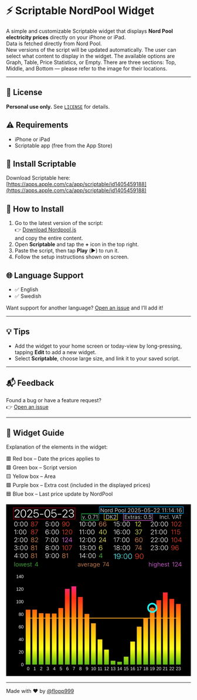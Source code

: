 # ⚡️ Scriptable NordPool Widget

A simple and customizable Scriptable widget that displays **Nord Pool electricity prices** directly on your iPhone or iPad.  
Data is fetched directly from Nord Pool.  
New versions of the script will be updated automatically.
The user can select what content to display in the widget. The available options are Graph, Table, Price Statistics, or Empty.
There are three sections: Top, Middle, and Bottom — please refer to the image for their locations.

---

## 📄 License

**Personal use only.** See [`LICENSE`](LICENSE) for details.

## ⚠️ Requirements

- iPhone or iPad  
- Scriptable app (free from the App Store)

## 📲 Install Scriptable

Download Scriptable here:  
[https://apps.apple.com/ca/app/scriptable/id1405459188](https://apps.apple.com/ca/app/scriptable/id1405459188)

## 🔧 How to Install

1. Go to the latest version of the script:  
   👉 [Download Nordpool.js](https://github.com/flopp999/Scriptable-NordPool/releases/latest/download/Nordpool.js)  
   and copy the entire content.
2. Open **Scriptable** and tap the **+** icon in the top right.
3. Paste the script, then tap **Play** (▶️) to run it.
4. Follow the setup instructions shown on screen.

## 🌐 Language Support

- ✅ English  
- ✅ Swedish  

Want support for another language? [Open an issue](https://github.com/flopp999/Scriptable-NordPool/issues) and I’ll add it!

---

## 💡 Tips

- Add the widget to your home screen or today-view by long-pressing, tapping **Edit** to add a new widget.
- Select **Scriptable**, choose large size, and link it to your saved script.

---

## 📬 Feedback

Found a bug or have a feature request?  
👉 [Open an issue](https://github.com/flopp999/Scriptable-NordPool/issues)

---

## 🧩 Widget Guide

Explanation of the elements in the widget:

🟥 Red box – Date the prices applies to  
🟩 Green box – Script version  
🟨 Yellow box – Area  
🟪 Purple box – Extra cost (included in the displayed prices)  
🟦 Blue box – Last price update by NordPool  

![plot](Scriptable-NordPool.png)

---

Made with ❤️ by [@flopp999](https://github.com/flopp999)

